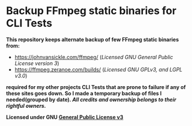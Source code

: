 # Backup FFmpeg static binaries for CLI Tests

**This repository keeps alternate backup of few FFmpeg static binaries from:**

* https://johnvansickle.com/ffmpeg/ (_Licensed GNU General Public License version 3_)
* https://ffmpeg.zeranoe.com/builds/ (_Licensed GNU GPLv3, and LGPL v3.0_)

**required for my other projects CLI Tests that are prone to failure if any of these sites goes down. So I made a temporary backup of files I needed(grouped by date). _All credits and ownership belongs to their rightful owners._**

**Licensed under GNU [General Public License v3](http://www.gnu.org/licenses/gpl-3.0.en.html)**

